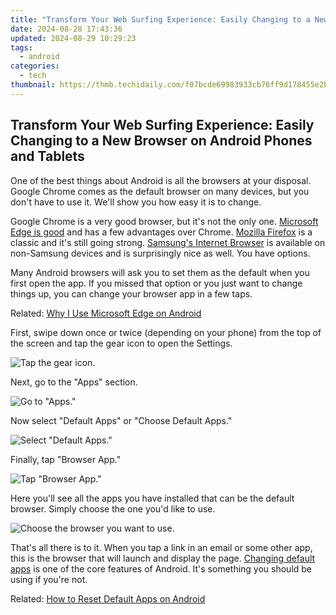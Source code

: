 ```yaml
---
title: "Transform Your Web Surfing Experience: Easily Changing to a New Browser on Android Phones and Tablets"
date: 2024-08-28 17:43:36
updated: 2024-08-29 10:29:23
tags:
  - android
categories:
  - tech
thumbnail: https://thmb.techidaily.com/f07bcde69983933cb76ff9d178455e2b69ef74b8fc7b5950817350ad54cf2512.png
---
```


## Transform Your Web Surfing Experience: Easily Changing to a New Browser on Android Phones and Tablets

One of the best things about Android is all the browsers at your disposal. Google Chrome comes as the default browser on many devices, but you don't have to use it. We'll show you how easy it is to change.

 Google Chrome is a very good browser, but it's not the only one. [Microsoft Edge is good](https://android-unlock.techidaily.com/best-ways-on-how-to-unlockbypassswiperemove-gionee-fingerprint-lock-by-drfone-android/) and has a few advantages over Chrome. [Mozilla Firefox](https://www.anrdoezrs.net/links/3607085/type/dlg/sid/UUhtgUeUpU206831/https://play.google.com/store/apps/details?id=org.mozilla.firefox) is a classic and it's still going strong. [Samsung's Internet Browser](https://www.anrdoezrs.net/links/3607085/type/dlg/sid/UUhtgUeUpU206831/https://play.google.com/store/apps/details?id=com.sec.android.app.sbrowser) is available on non-Samsung devices and is surprisingly nice as well. You have options.

 Many Android browsers will ask you to set them as the default when you first open the app. If you missed that option or you just want to change things up, you can change your browser app in a few taps.

Related: [Why I Use Microsoft Edge on Android](https://android-unlock.techidaily.com/best-ways-on-how-to-unlockbypassswiperemove-gionee-fingerprint-lock-by-drfone-android/) 

 First, swipe down once or twice (depending on your phone) from the top of the screen and tap the gear icon to open the Settings.

![Tap the gear icon.](https://static1.howtogeekimages.com/wordpress/wp-content/uploads/2021/06/2021-06-10_16-45-27.png?trim=1,1&amp;bg-color=000&amp;pad=1,1) 

 Next, go to the "Apps" section.

![Go to "Apps."](https://static1.howtogeekimages.com/wordpress/wp-content/uploads/2022/02/2022-02-17_17-00-59.jpg) 

 Now select "Default Apps" or "Choose Default Apps."

![Select "Default Apps."](https://static1.howtogeekimages.com/wordpress/wp-content/uploads/2022/02/2022-02-17_17-01-19.jpg) 

 Finally, tap "Browser App."

![Tap "Browser App."](https://static1.howtogeekimages.com/wordpress/wp-content/uploads/2022/02/2022-02-17_17-01-30.jpg) 

 Here you'll see all the apps you have installed that can be the default browser. Simply choose the one you'd like to use.

![Choose the browser you want to use.](https://static1.howtogeekimages.com/wordpress/wp-content/uploads/2022/02/2022-02-17_17-01-43.jpg) 

 That's all there is to it. When you tap a link in an email or some other app, this is the browser that will launch and display the page. [Changing default apps](https://ai-driven-video-production.techidaily.com/updated-the-ultimate-list-of-free-security-camera-software/) is one of the core features of Android. It's something you should be using if you're not.

Related: [How to Reset Default Apps on Android](https://ai-driven-video-production.techidaily.com/updated-the-ultimate-list-of-free-security-camera-software/)

<ins class="adsbygoogle"
     style="display:block"
     data-ad-format="autorelaxed"
     data-ad-client="ca-pub-7571918770474297"
     data-ad-slot="1223367746"></ins>



<ins class="adsbygoogle"
     style="display:block"
     data-ad-client="ca-pub-7571918770474297"
     data-ad-slot="8358498916"
     data-ad-format="auto"
     data-full-width-responsive="true"></ins>
